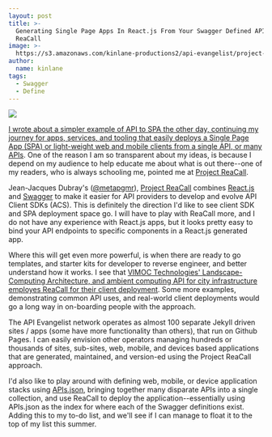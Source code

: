 ```yaml
---
layout: post
title: >-
  Generating Single Page Apps In React.js From Your Swagger Defined API With
  ReaCall
image: >-
  https://s3.amazonaws.com/kinlane-productions2/api-evangelist/project-reacall/project-reacall-logo.png
author:
  name: kinlane
tags:
  - Swagger
  - Define
---
```

[![](https://s3.amazonaws.com/kinlane-productions2/api-evangelist/project-reacall/project-reacall-logo.png)](https://bitbucket.org/jdubray/reacall/src)

[I wrote about a simpler example of API to SPA the other day, continuing my journey for apps, services, and tooling that easily deploys a Single Page App (SPA) or light-weight web and mobile clients from a single API, or many APIs](http://apievangelist.com/2015/05/27/a-cleaner-simpler-example-of-api-to-spa/). One of the reason I am so transparent about my ideas, is because I depend on my audience to help educate me about what is out there--one of my readers, who is always schooling me, pointed me at [Project ReaCall](https://bitbucket.org/jdubray/reacall/src). 

Jean-Jacques Dubray's ([@metapgmr](https://twitter.com/metapgmr)), [Project ReaCall](https://bitbucket.org/jdubray/reacall/src) combines [React.js](https://facebook.github.io/react/) and [Swagger](http://swagger.io) to make it easier for API providers to develop and evolve API Client SDKs (ACS). This is definitely the direction I'd like to see client SDK and SPA deployment space go. I will have to play with ReaCall more, and I do not have any experience with React.js apps, but it looks pretty easy to bind your API endpoints to specific components in a React.js generated app.

Where this will get even more powerful, is when there are ready to go templates, and starter kits for developer to reverse engineer, and better understand how it works. I see that [VIMOC Technologies' Landscape-Computing Architecture, and ambient computing API for city infrastructure employes ReaCall for their client deployment](http://www.vimoctechnologies.com/). Some more examples, demonstrating common API uses, and real-world client deployments would go a long way in on-boarding people with the approach.

The API Evangelist network operates as almost 100 separate Jekyll driven sites / apps (some have more functionality than others), that run on Github Pages. I can easily envision other operators managing hundreds or thousands of sites, sub-sites, web, mobile, and devices based applications that are generated, maintained, and version-ed using the Project ReaCall approach.

I'd also like to play around with defining web, mobile, or device application stacks using [APIs.json](http://apisjson.org), bringing together many disparate APIs into a single collection, and use ReaCall to deploy the application--essentially using APIs.json as the index for where each of the Swagger definitions exist. Adding this to my to-do list, and we'll see if I can manage to float it to the top of my list this summer.